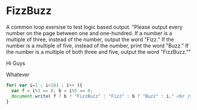 <h1>FizzBuzz</h1>
<p>A common loop exersise to test logic based output. "Please output every number on the page between one and
one-hundred. If a number is a multiple of three, instead of the number, output the word "Fizz." If the number
is a multiple of five, instead of the number, print the word "Buzz." If the number is a multiple of both three
and five, output the word "FizzBuzz.""</p>
<p>Hi Guys</p>
<p>Whatever</p>

``` JavaScript
for( var i=1 ; i<101 ; i++ ){
  var f = i%3 == 0, b = i%5 == 0;
  document.write( f ? b ? "FizzBuzz" : "Fizz" : b ? "Buzz" : i," <br />");
}
```
